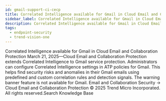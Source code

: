 ```yaml
---
id: gmail-support-ci-cecp
title: Correlated Intelligence available for Gmail in Cloud Email and Collaboration Protection
sidebar_label: Correlated Intelligence available for Gmail in Cloud Email and Collaboration Protection
description: Correlated Intelligence available for Gmail in Cloud Email and Collaboration Protection
tags:
  - endpoint-security
  - trend-vision-one
---
```


 Correlated Intelligence available for Gmail in Cloud Email and Collaboration Protection March 21, 2025—Cloud Email and Collaboration Protection extends Correlated Intelligence to Gmail service protection. Administrators can configure Correlated Intelligence settings in ATP policies for Gmail. This helps find security risks and anomalies in their Gmail emails using predefined and custom correlation rules and detection signals. The warning banner feature is not available for Gmail. Email and Collaboration Security → Cloud Email and Collaboration Protection © 2025 Trend Micro Incorporated. All rights reserved.Search Knowledge Base